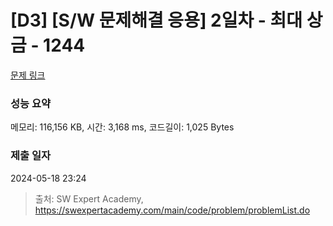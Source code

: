 # [D3] [S/W 문제해결 응용] 2일차 - 최대 상금 - 1244 

[문제 링크](https://swexpertacademy.com/main/code/problem/problemDetail.do?contestProbId=AV15Khn6AN0CFAYD) 

### 성능 요약

메모리: 116,156 KB, 시간: 3,168 ms, 코드길이: 1,025 Bytes

### 제출 일자

2024-05-18 23:24



> 출처: SW Expert Academy, https://swexpertacademy.com/main/code/problem/problemList.do